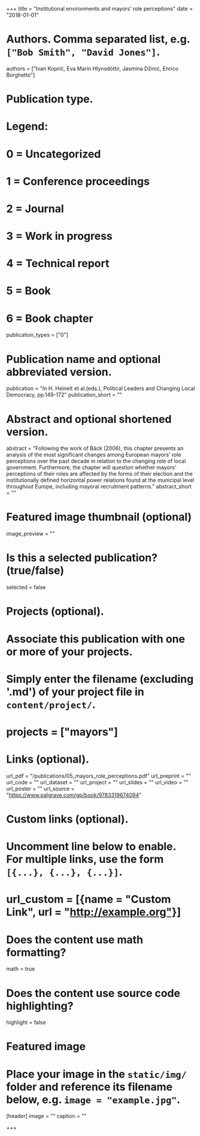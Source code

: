 +++
title = "Institutional environments and mayors’ role perceptions"
date = "2018-01-01"

# Authors. Comma separated list, e.g. `["Bob Smith", "David Jones"]`.
authors = ["Ivan Koprić, Eva Marín Hlynsdóttir, Jasmina Džinić, Enrico Borghetto"]

# Publication type.
# Legend:
# 0 = Uncategorized
# 1 = Conference proceedings
# 2 = Journal
# 3 = Work in progress
# 4 = Technical report
# 5 = Book
# 6 = Book chapter
publication_types = ["0"]

# Publication name and optional abbreviated version.
publication = "In H. Heinelt et al.(eds.), Political Leaders and Changing Local Democracy, pp.149-172"
publication_short = ""

# Abstract and optional shortened version.
abstract = "Following the work of Bäck (2006), this chapter presents an analysis of the most significant changes among European mayors’ role perceptions over the past decade in relation to the changing role of local government. Furthermore, the chapter will question whether mayors’ perceptions of their roles are affected by the forms of their election and the institutionally defined horizontal power relations found at the municipal level throughout Europe, including mayoral recruitment patterns."
abstract_short = ""

# Featured image thumbnail (optional)
image_preview = ""

# Is this a selected publication? (true/false)
selected = false

# Projects (optional).
#   Associate this publication with one or more of your projects.
#   Simply enter the filename (excluding '.md') of your project file in `content/project/`.
# projects = ["mayors"]

# Links (optional).
url_pdf = "/publications/05_mayors_role_perceptions.pdf"
url_preprint = ""
url_code = ""
url_dataset = ""
url_project = ""
url_slides = ""
url_video = ""
url_poster = ""
url_source = "https://www.palgrave.com/gp/book/9783319674094"

# Custom links (optional).
#   Uncomment line below to enable. For multiple links, use the form `[{...}, {...}, {...}]`.
# url_custom = [{name = "Custom Link", url = "http://example.org"}]

# Does the content use math formatting?
math = true

# Does the content use source code highlighting?
highlight = false

# Featured image
# Place your image in the `static/img/` folder and reference its filename below, e.g. `image = "example.jpg"`.
[header]
image = ""
caption = ""

+++